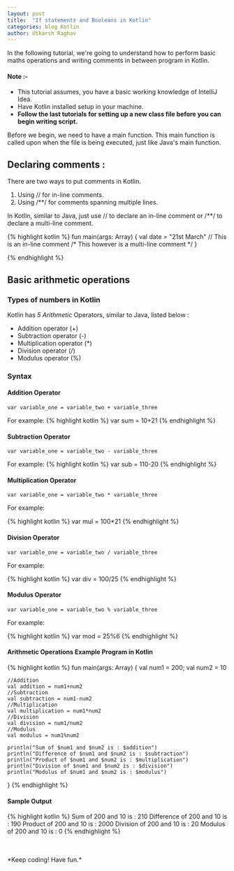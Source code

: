 ```yaml
---
layout: post
title:  "If statements and Booleans in Kotlin"
categories: blog Kotlin
author: Utkarsh Raghav
---
```

In the following tutorial, we're going to understand how to perform basic maths operations and writing comments in between program in Kotlin.

#### Note :-<br>
- This tutorial assumes, you have a basic working knowledge of IntelliJ Idea.
- Have Kotlin installed setup in your machine.
- **Follow the last tutorials for setting up a new class file before you can begin writing script.**

Before we begin, we need to have a main function. This main function is called upon when the file is being executed, just like Java's main function.

## Declaring comments :
There are two ways to put comments in Kotlin.

1. Using // for in-line comments.
2. Using /\*\*/ for comments spanning multiple lines.

In Kotlin, similar to Java, just use // to declare an in-line comment or /\*\*/ to declare a multi-line comment.

{% highlight kotlin %}
  fun main(args: Array<String>) {
    val date = "21st March" // This is an in-line comment
    /*
    This however
    is a multi-line
    comment
    */
  }

{% endhighlight %}

## Basic arithmetic operations
### Types of numbers in Kotlin

Kotlin has *5 Arithmetic* Operators, similar to Java, listed below :

- Addition operator (+)
- Subtraction operator (-)
- Multiplication operator (\*)
- Division operator (/)
- Modulus operator (%)

### Syntax
#### Addition Operator

`var variable_one = variable_two + variable_three`

For example:
{% highlight kotlin %}
var sum = 10+21
{% endhighlight %}

#### Subtraction Operator

`var variable_one = variable_two - variable_three`

For example:
{% highlight kotlin %}
var sub = 110-20
{% endhighlight %}

#### Multiplication Operator

`var variable_one = variable_two * variable_three`

For example:

{% highlight kotlin %}
var mul = 100*21
{% endhighlight %}

#### Division Operator

`var variable_one = variable_two / variable_three`

For example:

{% highlight kotlin %}
var div = 100/25
{% endhighlight %}

#### Modulus Operator

`var variable_one = variable_two % variable_three`

For example:

{% highlight kotlin %}
var mod = 25%6
{% endhighlight %}

#### Arithmetic Operations Example Program in Kotlin

{% highlight kotlin %}
fun main(args: Array<String>) {
    val num1 = 200;
    val num2 = 10

    //Addition
    val addition = num1+num2
    //Subtraction
    val subtraction = num1-num2
    //Multiplication
    val multiplication = num1*num2
    //Division
    val division = num1/num2
    //Modulus
    val modulus = num1%num2

    println("Sum of $num1 and $num2 is : $addition")
    println("Difference of $num1 and $num2 is : $subtraction")
    println("Product of $num1 and $num2 is : $multiplication")
    println("Division of $num1 and $num2 is : $division")
    println("Modulus of $num1 and $num2 is : $modulus")
}
{% endhighlight %}

#### Sample Output
{% highlight kotlin %}
Sum of 200 and 10 is : 210
Difference of 200 and 10 is : 190
Product of 200 and 10 is : 2000
Division of 200 and 10 is : 20
Modulus of 200 and 10 is : 0
{% endhighlight %}

<br/>
<br/>
*Keep coding! Have fun.*
